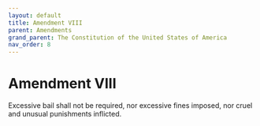 ```yaml
---
layout: default
title: Amendment VIII
parent: Amendments
grand_parent: The Constitution of the United States of America
nav_order: 8
---
```


# Amendment VIII

Excessive bail shall not be required, nor excessive fines imposed, nor cruel and unusual punishments inflicted.